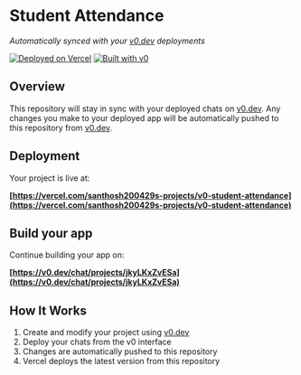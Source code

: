 # Student Attendance

*Automatically synced with your [v0.dev](https://v0.dev) deployments*

[![Deployed on Vercel](https://img.shields.io/badge/Deployed%20on-Vercel-black?style=for-the-badge&logo=vercel)](https://vercel.com/santhosh200429s-projects/v0-student-attendance)
[![Built with v0](https://img.shields.io/badge/Built%20with-v0.dev-black?style=for-the-badge)](https://v0.dev/chat/projects/jkyLKxZvESa)

## Overview

This repository will stay in sync with your deployed chats on [v0.dev](https://v0.dev).
Any changes you make to your deployed app will be automatically pushed to this repository from [v0.dev](https://v0.dev).

## Deployment

Your project is live at:

**[https://vercel.com/santhosh200429s-projects/v0-student-attendance](https://vercel.com/santhosh200429s-projects/v0-student-attendance)**

## Build your app

Continue building your app on:

**[https://v0.dev/chat/projects/jkyLKxZvESa](https://v0.dev/chat/projects/jkyLKxZvESa)**

## How It Works

1. Create and modify your project using [v0.dev](https://v0.dev)
2. Deploy your chats from the v0 interface
3. Changes are automatically pushed to this repository
4. Vercel deploys the latest version from this repository